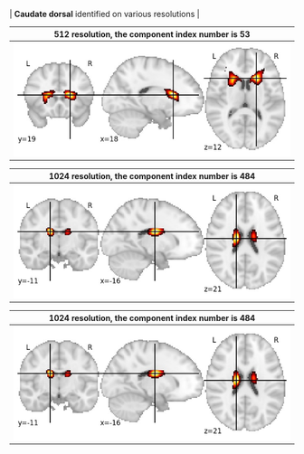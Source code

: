 


| **Caudate dorsal** identified on various resolutions |

| 512 resolution, the component index number is 53|  
|:---:|  
| ![Component 512](../512/final/53.jpg "From component 512: Caudate dorsal") |

| 1024 resolution, the component index number is 484|  
|:---:|  
| ![Component 1024](../1024/final/484.jpg "From component 1024: Caudate dorsal") |

| 1024 resolution, the component index number is 484|  
|:---:|  
| ![Component 1024](../1024/final/484.jpg "From component 1024: Caudate dorsal") |